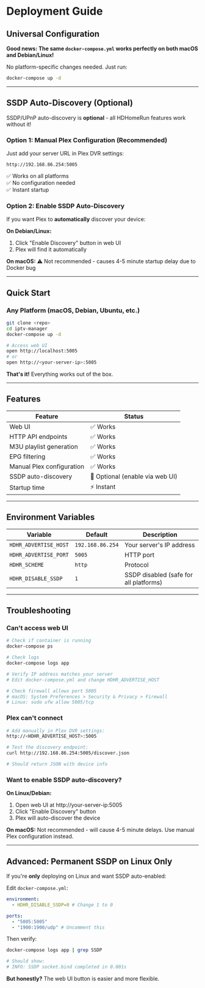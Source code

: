 # Deployment Guide

## Universal Configuration

**Good news: The same `docker-compose.yml` works perfectly on both macOS and Debian/Linux!**

No platform-specific changes needed. Just run:

```bash
docker-compose up -d
```

---

## SSDP Auto-Discovery (Optional)

SSDP/UPnP auto-discovery is **optional** - all HDHomeRun features work without it!

### Option 1: Manual Plex Configuration (Recommended)

Just add your server URL in Plex DVR settings:

```
http://192.168.86.254:5005
```

✅ Works on all platforms  
✅ No configuration needed  
✅ Instant startup

### Option 2: Enable SSDP Auto-Discovery

If you want Plex to **automatically** discover your device:

**On Debian/Linux:**

1. Click "Enable Discovery" button in web UI
2. Plex will find it automatically

**On macOS:**
⚠️ Not recommended - causes 4-5 minute startup delay due to Docker bug

---

## Quick Start

### Any Platform (macOS, Debian, Ubuntu, etc.)

```bash
git clone <repo>
cd iptv-manager
docker-compose up -d

# Access web UI
open http://localhost:5005
# or
open http://<your-server-ip>:5005
```

**That's it!** Everything works out of the box.

---

## Features

| Feature                   | Status                          |
| ------------------------- | ------------------------------- |
| Web UI                    | ✅ Works                        |
| HTTP API endpoints        | ✅ Works                        |
| M3U playlist generation   | ✅ Works                        |
| EPG filtering             | ✅ Works                        |
| Manual Plex configuration | ✅ Works                        |
| SSDP auto-discovery       | 🔘 Optional (enable via web UI) |
| Startup time              | ⚡ Instant                      |

---

## Environment Variables

| Variable              | Default          | Description                            |
| --------------------- | ---------------- | -------------------------------------- |
| `HDHR_ADVERTISE_HOST` | `192.168.86.254` | Your server's IP address               |
| `HDHR_ADVERTISE_PORT` | `5005`           | HTTP port                              |
| `HDHR_SCHEME`         | `http`           | Protocol                               |
| `HDHR_DISABLE_SSDP`   | `1`              | SSDP disabled (safe for all platforms) |

---

## Troubleshooting

### Can't access web UI

```bash
# Check if container is running
docker-compose ps

# Check logs
docker-compose logs app

# Verify IP address matches your server
# Edit docker-compose.yml and change HDHR_ADVERTISE_HOST

# Check firewall allows port 5005
# macOS: System Preferences > Security & Privacy > Firewall
# Linux: sudo ufw allow 5005/tcp
```

### Plex can't connect

```bash
# Add manually in Plex DVR settings:
http://<HDHR_ADVERTISE_HOST>:5005

# Test the discovery endpoint:
curl http://192.168.86.254:5005/discover.json

# Should return JSON with device info
```

### Want to enable SSDP auto-discovery?

**On Linux/Debian:**

1. Open web UI at http://your-server-ip:5005
2. Click "Enable Discovery" button
3. Plex will auto-discover the device

**On macOS:**
Not recommended - will cause 4-5 minute delays. Use manual Plex configuration instead.

---

## Advanced: Permanent SSDP on Linux Only

If you're **only** deploying on Linux and want SSDP auto-enabled:

Edit `docker-compose.yml`:

```yaml
environment:
  - HDHR_DISABLE_SSDP=0 # Change 1 to 0

ports:
  - "5005:5005"
  - "1900:1900/udp" # Uncomment this
```

Then verify:

```bash
docker-compose logs app | grep SSDP

# Should show:
# INFO: SSDP socket.bind completed in 0.001s
```

**But honestly?** The web UI button is easier and more flexible.
